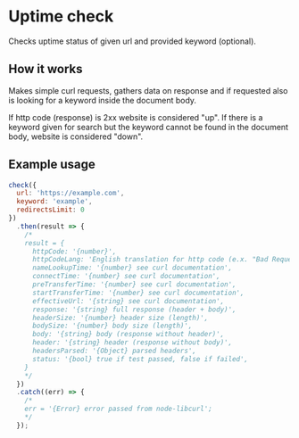 # Uptime check
Checks uptime status of given url and provided keyword (optional).

## How it works
Makes simple curl requests, gathers data on response and if requested also is looking for a keyword inside the document body.

If http code (response) is 2xx website is considered "up". If there is a keyword given for search but the keyword cannot be found in the document body, website is considered "down".

## Example usage
```javascript
check({
  url: 'https://example.com',
  keyword: 'example',
  redirectsLimit: 0
})
  .then(result => {
    /*
    result = {
      httpCode: '{number}',
      httpCodeLang: 'English translation for http code (e.x. "Bad Request")',
      nameLookupTime: '{number} see curl documentation',
      connectTime: '{number} see curl documentation',
      preTransferTime: '{number} see curl documentation',
      startTransferTime: '{number} see curl documentation',
      effectiveUrl: '{string} see curl documentation',
      response: '{string} full response (header + body)',
      headerSize: '{number} header size (length)',
      bodySize: '{number} body size (length)',
      body: '{string} body (response without header)',
      header: '{string} header (response without body)',
      headersParsed: '{Object} parsed headers',
      status: '{bool} true if test passed, false if failed',
    }
    */
  })
  .catch((err) => {
    /*
    err = '{Error} error passed from node-libcurl';
    */
  });
```